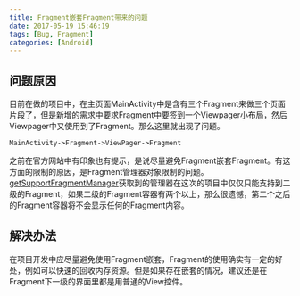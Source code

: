 ```yaml
---
title: Fragment嵌套Fragment带来的问题
date: 2017-05-19 15:46:19
tags: [Bug, Fragment]
categories: [Android]
---
```


## 问题原因
目前在做的项目中，在主页面MainActivity中是含有三个Fragment来做三个页面片段了，但是新增的需求中要求Fragment中要签到一个Viewpager小布局，然后Viewpager中又使用到了Fragment。那么这里就出现了问题。

```
MainActivity->Fragment->ViewPager->Fragment
```

之前在官方网站中有印象也有提示，是说尽量避免Fragment嵌套Fragment。有这方面的限制的原因，是Fragment管理器对象限制的问题。[getSupportFragmentManager](https://developer.android.google.cn/reference/android/support/v4/app/FragmentActivity.html#getSupportFragmentManager())获取到的管理器在这次的项目中仅仅只能支持到二级的Fragment，如果二级的Fragment容器有两个以上，那么很遗憾，第二个之后的Fragment容器将不会显示任何的Fragment内容。

## 解决办法
在项目开发中应尽量避免使用Fragment嵌套，Fragment的使用确实有一定的好处，例如可以快速的回收内存资源。但是如果存在嵌套的情况，建议还是在Fragment下一级的界面里都是用普通的View控件。